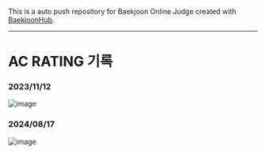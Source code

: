 This is a auto push repository for Baekjoon Online Judge created with [BaekjoonHub](https://github.com/BaekjoonHub/BaekjoonHub).

* * *

# AC RATING 기록
### 2023/11/12
![image](https://github.com/unifolio0/cote_study/assets/121424793/4d725b4a-f4f2-47e4-a7a3-f73159891e8b)

### 2024/08/17
![image](https://github.com/user-attachments/assets/435bd01c-087d-4f35-a3bf-c8c41238068e)

